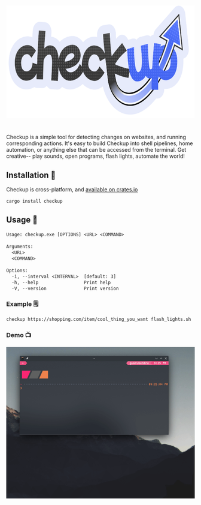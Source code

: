 <div align="center">
    <img height="300" src="https://github.com/gusruben/checkup/raw/main/checkup.png">

<h1 align="center"></h1>
</div>

Checkup is a simple tool for detecting changes on websites, and running corresponding actions. It's easy to build Checkup into shell pipelines, home automation, or anything else that can be accessed from the terminal. Get creative-- play sounds, open programs, flash lights, automate the world!

## Installation 🚀

Checkup is cross-platform, and [available on crates.io](https://crates.io/crates/checkup)

```sh
cargo install checkup
```

## Usage 🔧

```
Usage: checkup.exe [OPTIONS] <URL> <COMMAND>

Arguments:
  <URL>
  <COMMAND>

Options:
  -i, --interval <INTERVAL>  [default: 3]
  -h, --help                 Print help
  -V, --version              Print version
```

### Example 🗒️

```sh
checkup https://shopping.com/item/cool_thing_you_want flash_lights.sh
```

### Demo 📺

![Checkup Demo](https://raw.githubusercontent.com/gusruben/checkup/refs/heads/main/checkup.gif)
